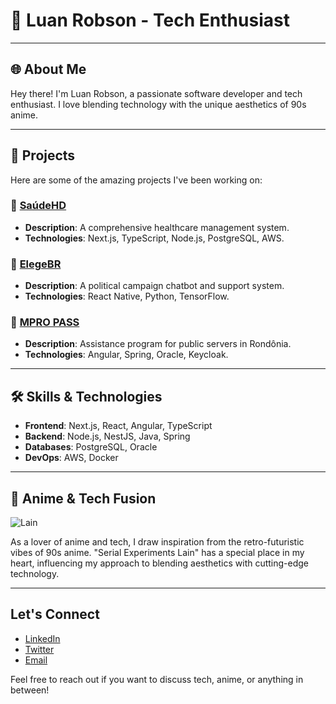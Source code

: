 # 👾 Luan Robson - Tech Enthusiast

---

## 🌐 About Me

Hey there! I'm Luan Robson, a passionate software developer and tech enthusiast. I love blending technology with the unique aesthetics of 90s anime. 

---

## 🚀 Projects

Here are some of the amazing projects I've been working on:

### 🔹 [SaúdeHD](https://github.com/LuanRobson/saudehd)
- **Description**: A comprehensive healthcare management system.
- **Technologies**: Next.js, TypeScript, Node.js, PostgreSQL, AWS.

### 🔹 [ElegeBR](https://github.com/LuanRobson/elegebr)
- **Description**: A political campaign chatbot and support system.
- **Technologies**: React Native, Python, TensorFlow.

### 🔹 [MPRO PASS](https://github.com/LuanRobson/mpro-pass)
- **Description**: Assistance program for public servers in Rondônia.
- **Technologies**: Angular, Spring, Oracle, Keycloak.

---

## 🛠️ Skills & Technologies

- **Frontend**: Next.js, React, Angular, TypeScript
- **Backend**: Node.js, NestJS, Java, Spring
- **Databases**: PostgreSQL, Oracle
- **DevOps**: AWS, Docker

---

## 🎨 Anime & Tech Fusion

![Lain](https://i.imgur.com/Q3ft5pH.gif)

As a lover of anime and tech, I draw inspiration from the retro-futuristic vibes of 90s anime. "Serial Experiments Lain" has a special place in my heart, influencing my approach to blending aesthetics with cutting-edge technology.

---

##  Let's Connect

- [LinkedIn](https://www.linkedin.com/in/luan-robson-44929a245/)
- [Twitter](https://x.com/repulsovomitos)
- [Email](mailto:luan.rob19@gmail.com)

Feel free to reach out if you want to discuss tech, anime, or anything in between!
